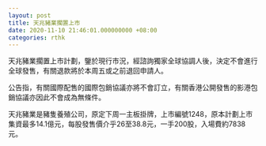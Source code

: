 ```yaml
---
layout: post
title: 天兆豬業擱置上市
date: 2020-11-10 21:46:01.000000000 +08:00
categories: rthk
---
```


天兆豬業擱置上市計劃，鑒於現行市況，經諮詢獨家全球協調人後，決定不會進行全球發售，有關退款將於本周五或之前退回申請人。

公告指，有關國際配售的國際包銷協議亦將不會訂立，有關香港公開發售的影港包銷協議亦因此不會成為無條件。

天兆豬業是豬隻養殖公司，原定下周一主板掛牌，上市編號1248，原本計劃上市集資最多14.1億元，每股發售價介乎26至38.8元，一手200股，入場費約7838元。
